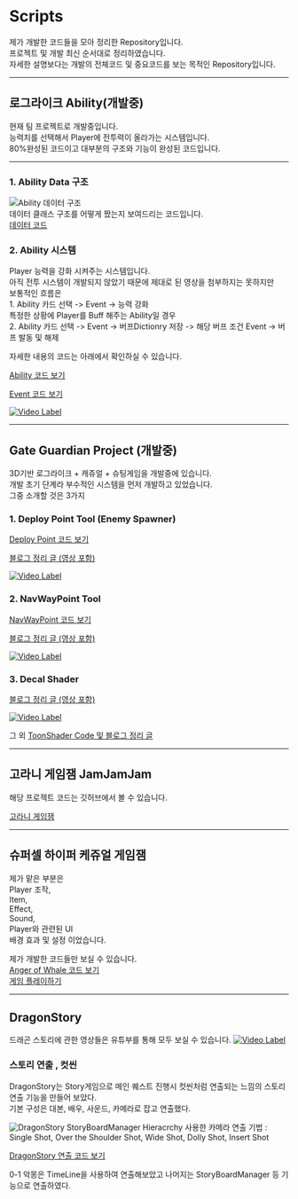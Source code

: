 # Scripts
제가 개발한 코드들을 모아 정리한 Repository입니다.  <br/>
프로젝트 및 개발 최신 순서대로 정리하였습니다.  <br/>
자세한 설명보다는 개발의 전체코드 및 중요코드를 보는 목적인 Repository입니다.  <br/>

* * *
 <h2>로그라이크 Ability(개발중)</h2>
현재 팀 프로젝트로 개발중입니다.  <br/>
능력치를 선택해서 Player에 전투력이 올라가는 시스템입니다.  <br/>
80%완성된 코드이고 대부분의 구조와 기능이 완성된 코드입니다.   <br/>

* * *
<h3>1. Ability Data 구조</h3>

![Ability 데이터 구조](https://github.com/KimSangWoo1/Scripts/assets/59047886/9a4ae361-2b50-4f83-8549-ebd069644c9b)
<br/>
데이터 클래스 구조를 어떻게 짰는지 보여드리는 코드입니다.<br/>
[데이터 코드](https://github.com/KimSangWoo1/Scripts/tree/main/Ability/Model)

<h3>2. Ability 시스템</h3>
Player 능력을 강화 시켜주는 시스템입니다.  <br/>
아직 전투 시스템이 개발되지 않았기 때문에 제대로 된 영상을 첨부하지는 못하지만   <br/>
보통적인 흐름은  <br/>
1. Ability 카드 선택 -> Event -> 능력 강화  <br/>
특정한 상황에 Player를 Buff 해주는 Ability일 경우  <br/>
2. Ability 카드 선택 -> Event -> 버프Dictionry 저장 -> 해당 버프 조건 Event -> 버프 발동 및 해제  <br/>

자세한 내용의 코드는 아래에서 확인하실 수 있습니다.  <br/>

[Ability 코드 보기](https://github.com/KimSangWoo1/Scripts/tree/main/Ability/System)

[Event 코드 보기](https://github.com/KimSangWoo1/Scripts/tree/main/Ability/Event)

[![Video Label](http://img.youtube.com/vi/XwQMGnm2wgs/0.jpg)](https://youtu.be/XwQMGnm2wgs)

* * *
 <h2> Gate Guardian Project (개발중)</h2>
 3D기반 로그라이크 + 캐쥬얼 + 슈팅게임을 개발중에 있습니다.  <br/>
 개발 초기 단계라 부수적인 시스템을 먼저 개발하고 있었습니다.   <br/>
 그중 소개할 것은 3가지  <br/>
<h3>1. Deploy Point Tool (Enemy Spawner)</h3>

[Deploy Point 코드 보기](https://github.com/KimSangWoo1/Scripts/tree/main/Gate%20Guardian/Deploy%20Point)

[블로그 정리 글 (영상 포함) ](https://blog.naver.com/tkdqjadn/223149820991)

[![Video Label](http://img.youtube.com/vi/jmYYkW8LOPk/0.jpg)](https://youtu.be/jmYYkW8LOPk)

<h3>2. NavWayPoint Tool </h3>

[NavWayPoint 코드 보기](https://github.com/KimSangWoo1/Scripts/tree/main/Gate%20Guardian/NavWayPoint)

[블로그 정리 글 (영상 포함) ](https://blog.naver.com/tkdqjadn/223149834412)

[![Video Label](http://img.youtube.com/vi/uNlCN2wunyc/0.jpg)](https://www.youtube.com/uNlCN2wunyc)
<h3>3. Decal Shader </h3>

[블로그 정리 글 (영상 포함) ](https://blog.naver.com/tkdqjadn/223170324873)

[![Video Label](http://img.youtube.com/vi/pOORHSgzMJY/0.jpg)](https://www.youtube.com/pOORHSgzMJY)

그 외 [ToonShader Code 및 블로그 정리 글](https://blog.naver.com/tkdqjadn/222961976090)

* * *
<h2> 고라니 게임잼 JamJamJam </h2>
해당 프로젝트 코드는 깃허브에서 볼 수 있습니다.

[고라니 게임잼](https://github.com/KimSangWoo1/JamJamJam)


* * *
<h2> 슈퍼셀 하이퍼 케쥬얼 게임잼</h2>
제가 맡은 부분은 </br>
Player 조작, </br>
Item, </br>
Effect, </br>
Sound, </br>
Player와 관련된 UI </br>
배경 효과 및 설정 이었습니다. </br>

제가 개발한 코드들만 보실 수 있습니다. </br>
[Anger of Whale 코드 보기](https://github.com/KimSangWoo1/Scripts/tree/main/AngerOfWhale) </br>
[게임 플레이하기 ](https://shinee0382.itch.io/butty-butty)


* * *
<h2> DragonStory </h2>

드래곤 스토리에 관한 영상들은 유튜부를 통해 모두 보실 수 있습니다.
[![Video Label](http://img.youtube.com/vi/mm3fohTzxDE/0.jpg)](https://www.youtube.com/watch?v=mm3fohTzxDE&list=PL5YJPokUujK0LmcBRhScjPI-gGC4x7M7F&index=4)

<h3> 스토리 연출 , 컷씬 </h3>
DragonStory는 Story게임으로 메인 퀘스트 진행시 컷씬처럼 연출되는 느낌의 스토리 연출 기능을 만들어 보았다.</br>
기본 구성은 대본, 배우, 사운드, 카메라로 잡고 연출했다.</br>

![DragonStory StoryBoardManager Hieracrchy](https://github.com/KimSangWoo1/Scripts/issues/2)
사용한 카메라 연출 기법 : Single Shot, Over the Shoulder Shot, Wide Shot, Dolly Shot, Insert Shot</br>

[DragonStory 연출 코드 보기](https://github.com/KimSangWoo1/Scripts/tree/main/AngerOfWhale) </br>

0-1 악몽은 TimeLine을 사용하여 연출해보았고 나머지는 StoryBoardManager 등 기능으로 연출하였다.

